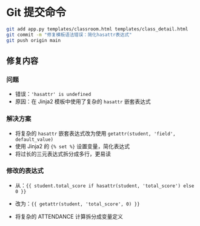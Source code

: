 # Git 提交命令

```bash
git add app.py templates/classroom.html templates/class_detail.html
git commit -m "修复模板语法错误：简化hasattr表达式"
git push origin main
```

## 修复内容

### 问题
- 错误：`'hasattr' is undefined`
- 原因：在 Jinja2 模板中使用了复杂的 `hasattr` 嵌套表达式

### 解决方案
- 将复杂的 `hasattr` 嵌套表达式改为使用 `getattr(student, 'field', default_value)` 
- 使用 Jinja2 的 `{% set %}` 设置变量，简化表达式
- 将过长的三元表达式拆分成多行，更易读

### 修改的表达式
- 从：`{{ student.total_score if hasattr(student, 'total_score') else 0 }}`
- 改为：`{{ getattr(student, 'total_score', 0) }}`

- 将复杂的 ATTENDANCE 计算拆分成变量定义
